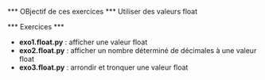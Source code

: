 *** OBjectif de ces exercices ***
Utiliser des valeurs float

*** Exercices ***
- **exo1.float.py** : afficher une valeur float
- **exo2.float.py** : afficher un nombre déterminé de décimales à une valeur float
- **exo3.float.py** : arrondir et tronquer une valeur float
